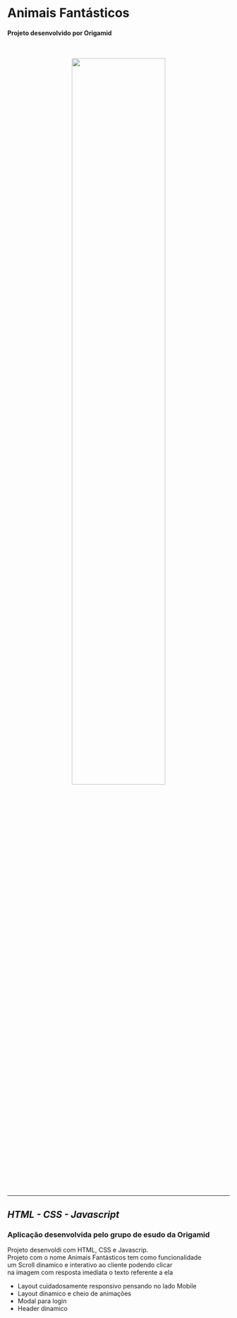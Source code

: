 # Animais Fantásticos

#### Projeto desenvolvido por Origamid 


<br />
<p align="center"> <img src="img/illustration.gif"  width ="65%"> </p>
<br />

---

##  *HTML - CSS - Javascript*


### Aplicação desenvolvida pelo grupo de esudo da Origamid 


Projeto desenvoldi com HTML, CSS e Javascrip. <br>
Projeto com o nome Animais Fantásticos tem como funcionalidade<br>
um Scroll dinamico e interativo ao cliente podendo clicar <br>
na imagem com resposta imediata o texto referente a ela <br/>

* Layout cuidadosamente responsivo pensando no lado Mobile 
* Layout dinamico e cheio de animações
* Modal para login 
* Header dinamico 